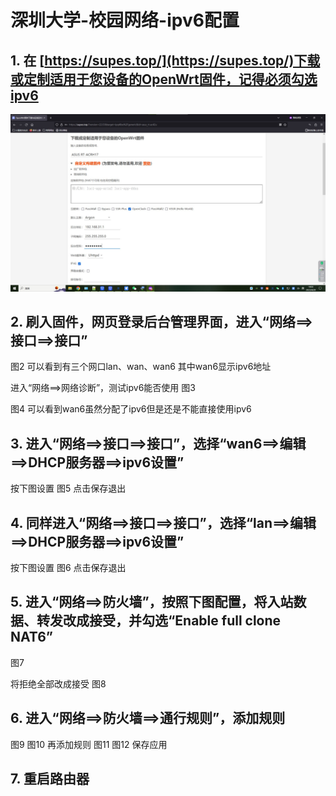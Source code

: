 # 深圳大学-校园网络-ipv6配置


## 1. 在 [https://supes.top/](https://supes.top/)下载或定制适用于您设备的OpenWrt固件，记得必须勾选ipv6
![输入图片说明](/jpg/1.jpg)

## 2. 刷入固件，网页登录后台管理界面，进入“网络==>接口==>接口”
图2
可以看到有三个网口lan、wan、wan6
其中wan6显示ipv6地址

进入“网络==>网络诊断”，测试ipv6能否使用
图3

图4
可以看到wan6虽然分配了ipv6但是还是不能直接使用ipv6


## 3. 进入“网络==>接口==>接口”，选择“wan6==>编辑==>DHCP服务器==>ipv6设置”
按下图设置
图5
点击保存退出

## 4. 同样进入“网络==>接口==>接口”，选择“lan==>编辑==>DHCP服务器==>ipv6设置”
按下图设置
图6
点击保存退出

## 5. 进入“网络==>防火墙”，按照下图配置，将入站数据、转发改成接受，并勾选“Enable full clone NAT6”
图7

将拒绝全部改成接受
图8

## 6. 进入“网络==>防火墙==>通行规则”，添加规则
图9
图10
再添加规则
图11
图12
保存应用
## 7. 重启路由器
